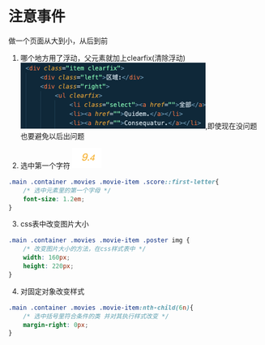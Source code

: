 # 注意事件
做一个页面从大到小，从后到前
1. 哪个地方用了浮动，父元素就加上clearfix(清除浮动)
![](笔记/2020-04-08-11-28-10.png),即使现在没问题也要避免以后出问题

2. 选中第一个字符
![](笔记/2020-04-08-11-37-56.png)
```css
.main .container .movies .movie-item .score::first-letter{
    /* 选中元素里的第一个字母 */
    font-size: 1.2em;
}

```
3. css表中改变图片大小
```css
.main .container .movies .movie-item .poster img {
    /* 改变图片大小的方法，在css样式表中 */
    width: 160px;
    height: 220px;
}
```
4. 对固定对象改变样式
```css
.main .container .movies .movie-item:nth-child(6n){
    /* 选中括号里符合条件的类 并对其执行样式改变 */
    margin-right: 0px;
}
```

